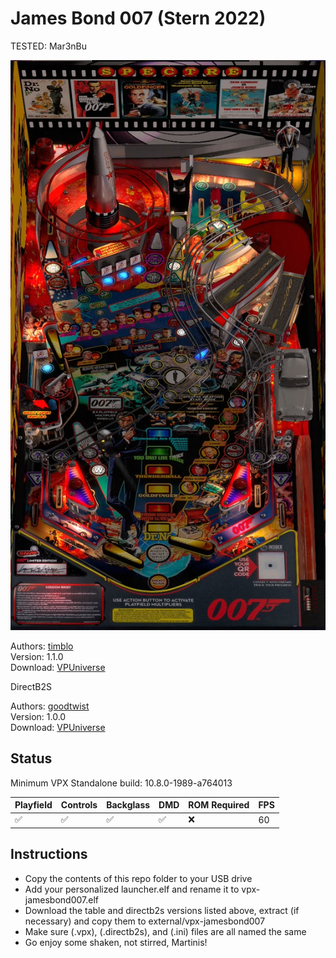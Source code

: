 # James Bond 007 (Stern 2022)

TESTED: Mar3nBu

![Table Preview](https://github.com/Mar3nBu/vpx-images/blob/main/vpx-jamesbond007.png)

Authors: [timblo](https://vpuniverse.com/profile/22603-timblo/)  
Version: 1.1.0  
Download: [VPUniverse](https://vpuniverse.com/files/file/12132-james-bond-60-th-timblo-grafic-mod-v-11/)

DirectB2S

Authors: [goodtwist](https://vpuniverse.com/profile/49948-goodtwist/)  
Version:  1.0.0  
Download: [VPUniverse](https://vpuniverse.com/files/file/11948-bond-60th-you-only-live-twice-backglass/)

## Status 

Minimum VPX Standalone build: 10.8.0-1989-a764013

| Playfield | Controls | Backglass | DMD | ROM Required | FPS | 
|-----------|----------|-----------|-----|--------------|-----|
| :white_check_mark: | :white_check_mark: | :white_check_mark: | :white_check_mark: | :x: | 60 |

## Instructions

- Copy the contents of this repo folder to your USB drive
- Add your personalized launcher.elf and rename it to vpx-jamesbond007.elf
- Download the table and directb2s versions listed above, extract (if necessary) and copy them to external/vpx-jamesbond007
- Make sure (.vpx), (.directb2s), and (.ini) files are all named the same
- Go enjoy some shaken, not stirred, Martinis! 
